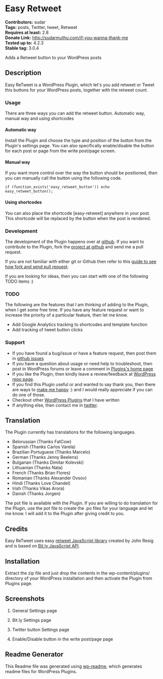 # Easy Retweet #
**Contributors:** sudar  
**Tags:** posts, Twitter, tweet, Retweet  
**Requires at least:** 2.8  
**Donate Link:** http://sudarmuthu.com/if-you-wanna-thank-me  
**Tested up to:** 4.2.3  
**Stable tag:** 3.0.4  

Adds a Retweet button to your WordPress posts

## Description ##

Easy ReTweet is a WordPress Plugin, which let's you add retweet or Tweet this buttons for your WordPress posts, together with the retweet count.

### Usage

There are three ways you can add the retweet button. Automatic way, manual way and using shortcodes

#### Automatic way

Install the Plugin and choose the type and position of the button from the Plugin's settings page. You can also specifically enable/disable the button for each post or page from the write post/page screen.

#### Manual way

If you want more control over the way the button should be positioned, then you can manually call the button using the following code.

`if (function_exists('easy_retweet_button')) echo easy_retweet_button();`

#### Using shortcodes

You can also place the shortcode [easy-retweet] anywhere in your post. This shortcode will be replaced by the button when the post is rendered.

### Development

The development of the Plugin happens over at [github][6]. If you want to contribute to the Plugin, fork the [project at github][6] and send me a pull request.

If you are not familiar with either git or Github then refer to this [guide to see how fork and send pull request](http://sudarmuthu.com/blog/contributing-to-project-hosted-in-github).

If you are looking for ideas, then you can start with one of the following TODO items :)

### TODO

The following are the features that I am thinking of adding to the Plugin, when I get some free time. If you have any feature request or want to increase the priority of a particular feature, then let me know.

- Add Google Analytics tracking to shortcodes and template function
- Add tracking of tweet button clicks

### Support

- If you have found a bug/issue or have a feature request, then post them in [github issues][7]
- If you have a question about usage or need help to troubleshoot, then post in WordPress forums or leave a comment in [Plugins's home page][1]
- If you like the Plugin, then kindly leave a review/feedback at [WordPress repo page][8].
- If you find this Plugin useful or and wanted to say thank you, then there are ways to [make me happy](http://sudarmuthu.com/if-you-wanna-thank-me) :) and I would really appreciate if you can do one of those.
- Checkout other [WordPress Plugins][5] that I have written
- If anything else, then contact me in [twitter][3].

 [1]: http://sudarmuthu.com/wordpress/easy-retweet
 [3]: http://twitter.com/sudarmuthu
 [4]: http://sudarmuthu.com/blog
 [5]: http://sudarmuthu.com/wordpress
 [6]: https://github.com/sudar/easy-retweet
 [7]: https://github.com/sudar/easy-retweet/issues
 [8]: http://wordpress.org/extend/plugins/easy-retweet/

## Translation ##

The Plugin currently has translations for the following languages.

*   Belorussian (Thanks FatCow)
*   Spanish (Thanks Carlos Varela)
*   Brazilian Portuguese (Thanks Marcelo)
*   German (Thanks Jenny Beelens)
*   Bulgarian (Thanks Dimitar Kolevski)
*   Lithuanian (Thanks Nata)
*   French (Thanks Brian Flores)
*   Romanian (Thanks Alexander Ovsov)
*   Hindi (Thanks Love Chandel)
*   Irish (Thanks Vikas Arora)
*   Danish (Thanks Jorgen)

The pot file is available with the Plugin. If you are willing to do translation for the Plugin, use the pot file to create the .po files for your language and let me know. I will add it to the Plugin after giving credit to you.

## Credits ##

Easy ReTweet uses easy [retweet JavaScript library](http://ejohn.org/blog/retweet/) created by John Resig and is based on [Bit.ly JavaScript API](http://code.google.com/p/bitly-api/wiki/JavascriptClientApiDocumentation).

## Installation ##

Extract the zip file and just drop the contents in the wp-content/plugins/ directory of your WordPress installation and then activate the Plugin from Plugins page.

## Screenshots ##

1. General Settings page

2. Bit.ly Settings page

3. Twitter button Settings page

4. Enable/Disable button in the write post/page page

## Readme Generator ##

This Readme file was generated using <a href = 'http://sudarmuthu.com/wordpress/wp-readme'>wp-readme</a>, which generates readme files for WordPress Plugins.
